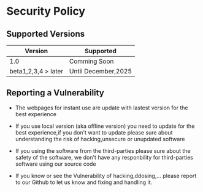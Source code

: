 # Security Policy

## Supported Versions

| Version | Supported          |
| ------- | ------------------ |
| 1.0 | Comming Soon |
| beta1,2,3,4 > later | Until December,2025 |

## Reporting a Vulnerability

- The webpages for instant use are update with lastest version for the best experience

- If you use local version (aka offline version) you need to update for the best experience,if you don't want to update please sure about understanding the risk of hacking,unsecure or unupdated software

- If you using the software from the third-parties please sure about the safety of the software, we don't have any responbility for third-parties software using our source code 

- If you know or see the Vulnerability of hacking,ddosing,... please report to our Github to let us know and fixing and handling it.
